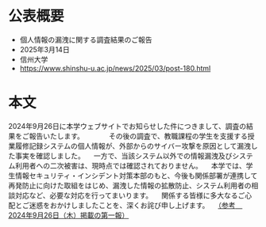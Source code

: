 # 公表概要
- 個人情報の漏洩に関する調査結果のご報告
- 2025年3月14日
- 信州大学
- https://www.shinshu-u.ac.jp/news/2025/03/post-180.html

# 本文
2024年9月26日に本学ウェブサイトでお知らせした件につきまして、調査の結果をご報告いたします。
　　
　その後の調査で、教職課程の学生を支援する授業履修記録システムの個人情報が、外部からのサイバー攻撃を原因として漏洩した事実を確認しました。
　一方で、当該システム以外での情報漏洩及びシステム利用者への二次被害は、現時点では確認されておりません。
　本学では、学生情報セキュリティ・インシデント対策本部のもと、今後も関係部署が連携して再発防止に向けた取組をはじめ、漏洩した情報の拡散防止、システム利用者の相談対応など、必要な対応を行ってまいります。
　関係する皆様に多大なるご心配とご迷惑をおかけしましたことを、深くお詫び申し上げます。
　[（参考　2024年9月26日（木）掲載の第一報）](https://www.shinshu-u.ac.jp/news/2024/09/post-167.html)
